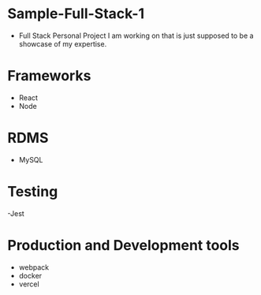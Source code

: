 # Sample-Full-Stack-1
  - Full Stack Personal Project I am working on that is just supposed to be a showcase of my expertise.

# Frameworks
  - React
  - Node
 
# RDMS
  - MySQL
  
# Testing
  -Jest
  
# Production and Development tools
  - webpack
  - docker
  - vercel



